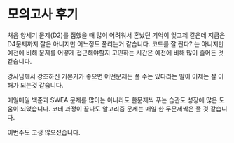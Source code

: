 # 모의고사 후기

처음 양세기 문제(D2)를 접했을 때 많이 어려워서 혼났던 기억이 엊그제 같은데 지금은 D4문제까지 잘은 아니지만 어느정도 풀리는거 같습니다.
코드를 잘 짠다? 는 아니지만 예전에 비해 문제를 어떻게 접근해야할지 고민하는 시간은 예전에 비해 많이 줄어든 것 같습니다.

강사님께서 강조하신 기본기가 좋으면 어떤문제든 풀 수는 있다라는 말이 이제는 잘 이해가 되는것 같습니다.


매일매일 백준과 SWEA 문제를 많이는 아니라도 한문제씩 푸는 습관도 성장에 많은 도움이 되었습니다.
코테 과정이 끝나도 알고리즘 문제는 매일 한 두문제씩은 풀 것 같습니다.

이번주도 고생 많으셨습니다.